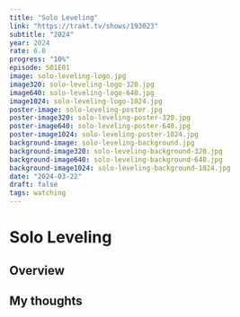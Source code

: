 ```yaml
---
title: "Solo Leveling"
link: "https://trakt.tv/shows/193023"
subtitle: "2024"
year: 2024
rate: 6.0
progress: "10%"
episode: S01E01
image: solo-leveling-logo.jpg
image320: solo-leveling-logo-320.jpg
image640: solo-leveling-logo-640.jpg
image1024: solo-leveling-logo-1024.jpg
poster-image: solo-leveling-poster.jpg
poster-image320: solo-leveling-poster-320.jpg
poster-image640: solo-leveling-poster-640.jpg
poster-image1024: solo-leveling-poster-1024.jpg
background-image: solo-leveling-background.jpg
background-image320: solo-leveling-background-320.jpg
background-image640: solo-leveling-background-640.jpg
background-image1024: solo-leveling-background-1024.jpg
date: "2024-03-22"
draft: false
tags: watching
---
```


# Solo Leveling

## Overview



## My thoughts
